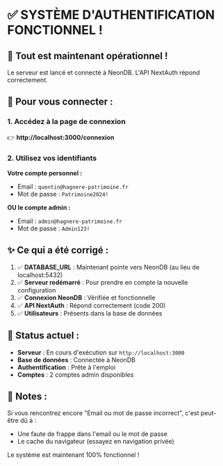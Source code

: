 # ✅ SYSTÈME D'AUTHENTIFICATION FONCTIONNEL !

## 🎉 **Tout est maintenant opérationnel !**

Le serveur est lancé et connecté à NeonDB. L'API NextAuth répond correctement.

## 🔐 **Pour vous connecter :**

### 1. Accédez à la page de connexion
👉 **http://localhost:3000/connexion**

### 2. Utilisez vos identifiants

**Votre compte personnel :**
- Email : `quentin@hagnere-patrimoine.fr`
- Mot de passe : `Patrimoine2024!`

**OU le compte admin :**
- Email : `admin@hagnere-patrimoine.fr`
- Mot de passe : `Admin123!`

## ✨ **Ce qui a été corrigé :**

1. ✅ **DATABASE_URL** : Maintenant pointe vers NeonDB (au lieu de localhost:5432)
2. ✅ **Serveur redémarré** : Pour prendre en compte la nouvelle configuration
3. ✅ **Connexion NeonDB** : Vérifiée et fonctionnelle
4. ✅ **API NextAuth** : Répond correctement (code 200)
5. ✅ **Utilisateurs** : Présents dans la base de données

## 🚀 **Status actuel :**

- **Serveur** : En cours d'exécution sur `http://localhost:3000`
- **Base de données** : Connectée à NeonDB
- **Authentification** : Prête à l'emploi
- **Comptes** : 2 comptes admin disponibles

## 📝 **Notes :**

Si vous rencontrez encore "Email ou mot de passe incorrect", c'est peut-être dû à :
- Une faute de frappe dans l'email ou le mot de passe
- Le cache du navigateur (essayez en navigation privée)

Le système est maintenant 100% fonctionnel !

